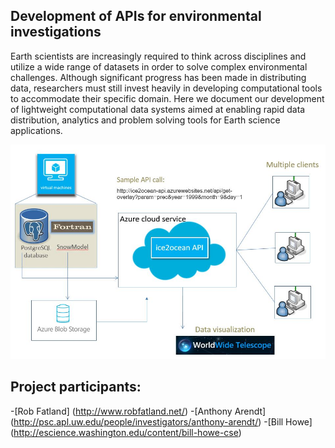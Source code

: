 ## Development of APIs for environmental investigations

Earth scientists are increasingly required to think across disciplines and utilize a wide range of datasets in order to solve complex environmental challenges. Although significant progress has been made in distributing data, researchers must still invest heavily in developing computational tools to accommodate their specific domain. Here we document our development of lightweight computational data systems aimed at enabling rapid data distribution, analytics and problem solving tools for Earth science applications. 

![API Graphic](/apiGraphic.jpg)

## Project participants:

-[Rob Fatland] (http://www.robfatland.net/)
-[Anthony Arendt] (http://psc.apl.uw.edu/people/investigators/anthony-arendt/)
-[Bill Howe] (http://escience.washington.edu/content/bill-howe-cse)